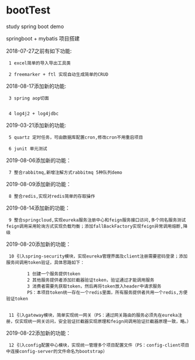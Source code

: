 # bootTest
study spring boot demo

springboot + mybatis 项目搭建

2018-07-27之前有如下功能: 
	
	 1 excel简单的导入导出工具类 
	
	 2 freemarker + ftl 实现自动生成简单的CRUD

2018-08-17添加新的功能:

	 3 spring aop切面 
	
	
	 4 log4j2 + log4jdbc

2019-03-21添加新的功能: 
	
	 5 quartz 定时任务，可由数据库配置cron,修改cron不用重启项目 
	
	 6 junit 单元测试

2019-08-06添加新的功能：

	 7 整合rabbitmq,新增注解方式rabbitmq 5种队列demo

2019-08-09添加新的功能：

	 8 整合redis,实现对redis简单的存取操作

2019-08-14添加新的功能：

     9 整合springcloud,实现eureka服务注册中心和feign服务接口访问,多个同名服务测试feign调用采用轮询方式实现负载均衡；添加fallBackFactory实现feign异常调用熔断,降级

2019-08-20添加新的功能：

	 10 引入spring-security模块，实现eureka管理界面及client注册需要密码登录；添加服务间调用token验证，具体思路如下：
			
			1 创建一个服务提供token
			2 其他服务提供者添加拦截器验证token，验证通过才能调用服务
			3 消费者需要先获取token，然后再将token放入header中请求服务
			PS：本项目token统一存在一个redis里面，所有服务提供者共用一个redis,方便验证token

	
	 11 引入gateway模块，简单实现统一网关（PS：通过网关路由的服务必须先在eureka注册，仅实现统一网关访问，安全验证拦截器实现原理和feign间调用验证拦截器原理一致，略。）


2019-08-22添加新的功能：

	 12 引入config配置中心模块，实现统一管理多个项目配置文件（PS：config-client项目中连接config-server的文件命名为bootstrap）



		  